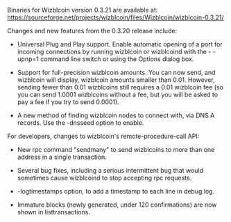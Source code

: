 Binaries for Wizblcoin version 0.3.21 are available at:
  https://sourceforge.net/projects/wizblcoin/files/Wizblcoin/wizblcoin-0.3.21/

Changes and new features from the 0.3.20 release include:

* Universal Plug and Play support.  Enable automatic opening of a port for incoming connections by running wizblcoin or wizblcoind with the - -upnp=1 command line switch or using the Options dialog box.

* Support for full-precision wizblcoin amounts.  You can now send, and wizblcoin will display, wizblcoin amounts smaller than 0.01.  However, sending fewer than 0.01 wizblcoins still requires a 0.01 wizblcoin fee (so you can send 1.0001 wizblcoins without a fee, but you will be asked to pay a fee if you try to send 0.0001).

* A new method of finding wizblcoin nodes to connect with, via DNS A records. Use the -dnsseed option to enable.

For developers, changes to wizblcoin's remote-procedure-call API:

* New rpc command "sendmany" to send wizblcoins to more than one address in a single transaction.

* Several bug fixes, including a serious intermittent bug that would sometimes cause wizblcoind to stop accepting rpc requests. 

* -logtimestamps option, to add a timestamp to each line in debug.log.

* Immature blocks (newly generated, under 120 confirmations) are now shown in listtransactions.
